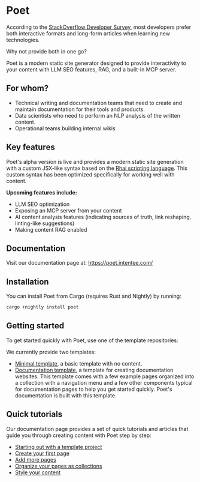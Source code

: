 # Poet

According to the [StackOverflow Developer Survey](https://survey.stackoverflow.co/2025/stack-overflow#participation-and-feedback-so-dev-content), most developers prefer both interactive formats and long-form articles when learning new technologies. 

Why not provide both in one go?

Poet is a modern static site generator designed to provide interactivity to your content with LLM SEO features, RAG, and a built-in MCP server.

## For whom?

- Technical writing and documentation teams that need to create and maintain documentation for their tools and products.
- Data scientists who need to perform an NLP analysis of the written content.
- Operational teams building internal wikis

## Key features

Poet's alpha version is live and provides a modern static site generation with a custom JSX-like syntax based on the [Rhai scripting language](https://rhai.rs/). This custom syntax has been optimized specifically for working well with content.

**Upcoming features include:**
- LLM SEO optimization
- Exposing an MCP server from your content
- AI content analysis features (indicating sources of truth, link reshaping, linting-like suggestions)
- Making content RAG enabled

## Documentation

Visit our documentation page at: https://poet.intentee.com/

## Installation

You can install Poet from Cargo (requires Rust and Nightly) by running:

```bash
cargo +nightly install poet
```

## Getting started

To get started quickly with Poet, use one of the template repositories: 

We currently provide two templates:
- [Minimal template](https://github.com/intentee/poet-template-minimal), a basic template with no content.
- [Documentation template](https://github.com/intentee/poet-template-docs), a template for creating documentation websites. This template comes with a few example pages organized into a collection with a navigation menu and a few other components typical for documentation pages to help you get started quickly. Poet's documentation is built with this template.

## Quick tutorials

Our documentation page provides a set of quick tutorials and articles that guide you through creating content with Poet step by step:

- [Starting out with a template project](https://poet.intentee.com/static-site-generator/starting-out/starting-out-with-a-template-project/)
- [Create your first page](https://poet.intentee.com/static-site-generator/starting-out/create-your-first-page/)
- [Add more pages](https://poet.intentee.com/static-site-generator/starting-out/add-more-pages/)
- [Organize your pages as collections](https://poet.intentee.com/static-site-generator/starting-out/organize-your-pages-as-collections/)
- [Style your content](https://poet.intentee.com/static-site-generator/starting-out/style-your-content/)
